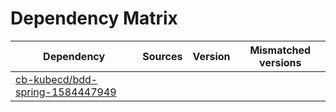 # Dependency Matrix

Dependency | Sources | Version | Mismatched versions
---------- | ------- | ------- | -------------------
[cb-kubecd/bdd-spring-1584447949](https://github.com/cb-kubecd/bdd-spring-1584447949.git) |  | []() | 
